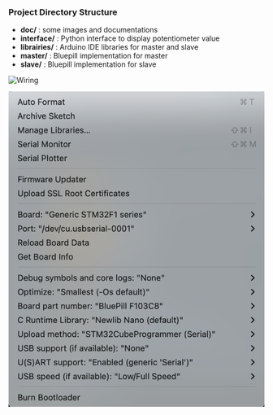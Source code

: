 ### Project Directory Structure

- **doc/** : some images and documentations  
- **interface/** : Python interface to display potentiometer value  
- **librairies/** : Arduino IDE libraries for master and slave  
- **master/** : Bluepill implementation for master  
- **slave/** : Bluepill implementation for slave

![Wiring](https://github.com/tetelie/VACOP/blob/main/doc/schema_systeme_can_raspberry.jpg)  

![Board](https://github.com/tetelie/canopen-stm32duino/blob/main/doc/board.png)
